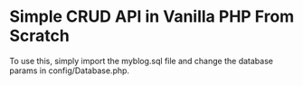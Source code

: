 # Simple CRUD API in Vanilla PHP From Scratch

To use this, simply import the myblog.sql file and change the database params in config/Database.php.
